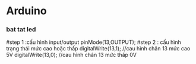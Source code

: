 # Arduino
### bat tat led

#step 1 :cấu hình input/output
      pinMode(13,OUTPUT);
#step 2 : cấu hình trạng thái mức cao hoặc thấp
      digitalWrite(13,1); //cau hình chân 13 mức cao 5V
      digitalWrite(13,0); //cau hình chân 13 mức thấp 0V



